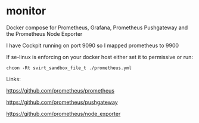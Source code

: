# monitor

Docker compose for Prometheus, Grafana, Prometheus Pushgateway and the Prometheus Node Exporter

I have Cockpit running on port 9090 so I mapped prometheus to 9900

If se-linux is enforcing on your docker host either set it to permissive or run:

`chcon -Rt svirt_sandbox_file_t ./prometheus.yml`

Links:

https://github.com/prometheus/prometheus

https://github.com/prometheus/pushgateway

https://github.com/prometheus/node_exporter

